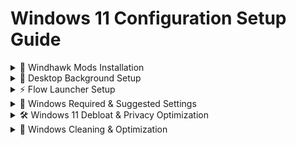 # Windows 11 Configuration Setup Guide

<details>
<summary>📌 Windhawk Mods Installation</summary>

### 1. Download Windhawk
[Download Windhawk](https://windhawk.net/download)

### 2. Install Required Plugins
Download configurations from [windows11 repository](https://github.com/montdiego/windows11):

| Plugin Name | Configuration File |
|-------------|--------------------|
| Taskbar auto-hide when maximized | Default |
| Taskbar Clock Customization | [config.json](https://github.com/montdiego/windows11/blob/main/Windhawk/clock.json) |
| Taskbar height and icon size | [config.json](https://github.com/montdiego/windows11/blob/main/Windhawk/taskbar_size.json) |
| Taskbar tray system icon tweaks | [config.json](https://github.com/montdiego/windows11/blob/main/Windhawk/tray_icons.json) |
| Notification Center Styler | [config.json](https://github.com/montdiego/windows11/blob/main/Windhawk/notifications.json) |
| Start Menu Styler | [config.json](https://github.com/montdiego/windows11/blob/main/Windhawk/start_menu.json) |
| Taskbar Styler | [config.json](https://github.com/montdiego/windows11/blob/main/Windhawk/taskbar.json) |

</details>

<details>
<summary>🎨 Desktop Background Setup</summary>

1. Download wallpaper:  
   [custom-background.jpg](https://github.com/montdiego/windows11/blob/main/Images/windows-11.jpg)
2. Right-click image → "Set as desktop background"

</details>

<details>
<summary>⚡ Flow Launcher Setup</summary>

### 1. Install Application
[Download Flow Launcher](https://www.flowlauncher.com/#)

### 2. Apply Configuration
1. Hide when on Tray
2. Start on Windows startup

### 3. Install Theme
1. Download: [theme.json](https://github.com/montdiego/windows11/blob/main/Flow%20Launcher/custom_theme.xaml)
2. Place in:  
   `%AppData%\FlowLauncher\Themes`

</details>

<details>
<summary>🔧 Windows Required & Suggested Settings</summary>

### Required Settings
1. Enable **Transparency Effects**:  
   **Settings → Personalization → Colors → Transparency Effects → ON**
2. Set **Accent Color** to `#7D2D02`:  
   **Settings → Personalization → Colors → Choose your color → Custom → Accent Color → #7D2D02**

### Suggested Settings
- Enable **Animations** for smoother UI:  
  **Settings → Accessibility → Visual Effects → Animation Effects → ON**

</details>

<details>
<summary>🛠️ Windows 11 Debloat & Privacy Optimization</summary>

### 1. Run Windows 11 Debloater
Run the following command in **PowerShell (Admin)**:
```powershell
irm 'https://christitus.com/win' | iex
```
Alternatively, you can download the `.bat` script from:
[Download Debloat Script](https://github.com/montdiego/windows11/blob/main/Optimization/win11tool.bat)

### 2. Apply Recommended Settings
- Download settings for the debloat tool:  
  [debloat-settings.json](https://github.com/montdiego/windows11/blob/main/Optimization/SettingsWinUtil.json)
- Download O&O ShutUp10++ settings:  
  [ooshutup10-settings.cfg](https://github.com/montdiego/windows11/blob/main/Optimization/ooshutup10.cfg)
- **Note:** If using a desktop PC, disable **hibernation** after applying settings.

</details>

<details>
<summary>🧹 Windows Cleaning & Optimization</summary>

Use **CCleaner Portable** for cleaning, optimizing, and removing unnecessary files:
[Download CCleaner Portable](https://portableapps.com/apps/utilities/ccportable)

</details>
